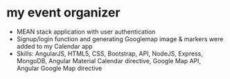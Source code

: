 # my event organizer
- MEAN stack application with user authentication
- Signup/login function and generating Googlemap image & markers were added to my Calendar app
- Skills: AngularJS, HTML5, CSS, Bootstrap, API, NodeJS, Express, MongoDB, Angular Material Calendar directive, Google Map API, Angular Google Map directive
